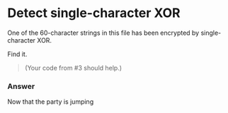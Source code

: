 # Detect single-character XOR

One of the 60-character strings in this file has been encrypted by single-character XOR.

Find it.

> (Your code from #3 should help.)

### Answer

Now that the party is jumping